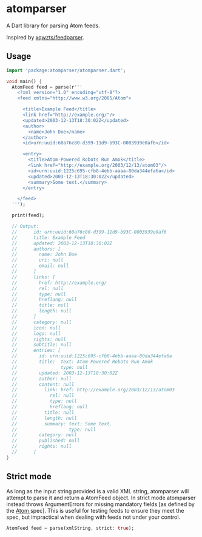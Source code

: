 # atomparser

A Dart library for parsing Atom feeds.

Inspired by [xqwzts/feedparser](https://github.com/xqwzts/feedparser).

## Usage

```dart
import 'package:atomparser/atomparser.dart';

void main() {
  AtomFeed feed = parse(r'''
    <?xml version="1.0" encoding="utf-8"?>
    <feed xmlns="http://www.w3.org/2005/Atom">

      <title>Example Feed</title>
      <link href="http://example.org/"/>
      <updated>2003-12-13T18:30:02Z</updated>
      <author>
        <name>John Doe</name>
      </author>
      <id>urn:uuid:60a76c80-d399-11d9-b93C-0003939e0af6</id>

      <entry>
        <title>Atom-Powered Robots Run Amok</title>
        <link href="http://example.org/2003/12/13/atom03"/>
        <id>urn:uuid:1225c695-cfb8-4ebb-aaaa-80da344efa6a</id>
        <updated>2003-12-13T18:30:02Z</updated>
        <summary>Some text.</summary>
      </entry>

    </feed>
  ''');

  print(feed);

  // Output:
  //      id: urn:uuid:60a76c80-d399-11d9-b93C-0003939e0af6
  //      title: Example Feed
  //      updated: 2003-12-13T18:30:02Z
  //      authors: [
  //        name: John Doe
  //        uri: null
  //        email: null
  //      ]
  //      links: [
  //        href: http://example.org/
  //        rel: null
  //        type: null
  //        hreflang: null
  //        title: null
  //        length: null
  //      ]
  //      category: null
  //      icon: null
  //      logo: null
  //      rights: null
  //      subtitle: null
  //      entries: [
  //        id: urn:uuid:1225c695-cfb8-4ebb-aaaa-80da344efa6a
  //        title:  text: Atom-Powered Robots Run Amok
  //                type: null
  //        updated: 2003-12-13T18:30:02Z
  //        author: null
  //        content: null
  //          link: href: http://example.org/2003/12/13/atom03
  //            rel: null
  //            type: null
  //            hreflang: null
  //          title: null
  //          length: null
  //          summary: text: Some text.
  //                   type: null
  //        category: null
  //        published: null
  //        rights: null
  //      ]
}
```

## Strict mode

As long as the input string provided is a valid XML string, atomparser will attempt to parse it and return a AtomFeed object. In strict mode atomparser instead throws ArgumentErrors for missing mandatory fields [as defined by the [Atom ](https://validator.w3.org/feed/docs/atom.html) spec]. This is useful for testing feeds to ensure they meet the spec, but impractical when dealing with feeds not under your control.

```dart
AtomFeed feed = parse(xmlString, strict: true);
```
